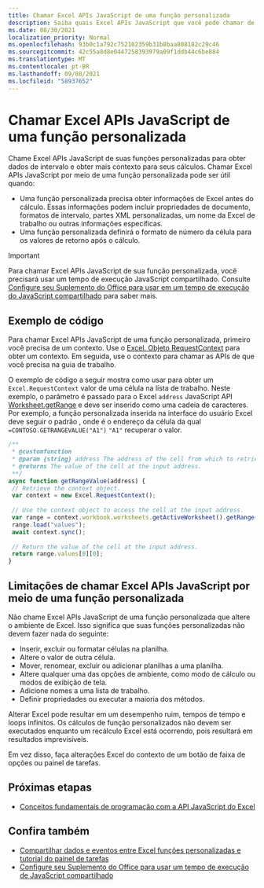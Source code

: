 ```yaml
---
title: Chamar Excel APIs JavaScript de uma função personalizada
description: Saiba quais Excel APIs JavaScript que você pode chamar de sua função personalizada.
ms.date: 08/30/2021
localization_priority: Normal
ms.openlocfilehash: 93b0c1a792c752102359b31b8baa808182c29c46
ms.sourcegitcommit: 42c55a8d8e0447258393979a09f1ddb44c6be884
ms.translationtype: MT
ms.contentlocale: pt-BR
ms.lasthandoff: 09/08/2021
ms.locfileid: "58937652"
---
```

# <a name="call-excel-javascript-apis-from-a-custom-function"></a>Chamar Excel APIs JavaScript de uma função personalizada

Chame Excel APIs JavaScript de suas funções personalizadas para obter dados de intervalo e obter mais contexto para seus cálculos. Chamar Excel APIs JavaScript por meio de uma função personalizada pode ser útil quando:

- Uma função personalizada precisa obter informações de Excel antes do cálculo. Essas informações podem incluir propriedades de documento, formatos de intervalo, partes XML personalizadas, um nome da Excel de trabalho ou outras informações específicas.
- Uma função personalizada definirá o formato de número da célula para os valores de retorno após o cálculo.

> [!IMPORTANT]
> Para chamar Excel APIs JavaScript de sua função personalizada, você precisará usar um tempo de execução JavaScript compartilhado. Consulte [Configure seu Suplemento do Office para usar em um tempo de execução do JavaScript compartilhado](../develop/configure-your-add-in-to-use-a-shared-runtime.md) para saber mais.

## <a name="code-sample"></a>Exemplo de código

Para chamar Excel APIs JavaScript de uma função personalizada, primeiro você precisa de um contexto. Use o [Excel. Objeto RequestContext](/javascript/api/excel/excel.requestcontext) para obter um contexto. Em seguida, use o contexto para chamar as APIs de que você precisa na guia de trabalho.

O exemplo de código a seguir mostra como usar para obter um `Excel.RequestContext` valor de uma célula na lista de trabalho. Neste exemplo, o parâmetro é passado para o Excel `address` JavaScript API [Worksheet.getRange](/javascript/api/excel/excel.worksheet#getRange_address_) e deve ser inserido como uma cadeia de caracteres. Por exemplo, a função personalizada inserida na interface do usuário Excel deve seguir o padrão , onde é o endereço da célula da qual `=CONTOSO.GETRANGEVALUE("A1")` `"A1"` recuperar o valor.

```JavaScript
/**
 * @customfunction
 * @param {string} address The address of the cell from which to retrieve the value.
 * @returns The value of the cell at the input address.
 **/
async function getRangeValue(address) {
 // Retrieve the context object. 
 var context = new Excel.RequestContext();
 
 // Use the context object to access the cell at the input address. 
 var range = context.workbook.worksheets.getActiveWorksheet().getRange(address);
 range.load("values");
 await context.sync();
 
 // Return the value of the cell at the input address.
 return range.values[0][0];
}
```

## <a name="limitations-of-calling-excel-javascript-apis-through-a-custom-function"></a>Limitações de chamar Excel APIs JavaScript por meio de uma função personalizada

Não chame Excel APIs JavaScript de uma função personalizada que altere o ambiente de Excel. Isso significa que suas funções personalizadas não devem fazer nada do seguinte:

- Inserir, excluir ou formatar células na planilha.
- Altere o valor de outra célula.
- Mover, renomear, excluir ou adicionar planilhas a uma planilha.
- Altere qualquer uma das opções de ambiente, como modo de cálculo ou modos de exibição de tela.
- Adicione nomes a uma lista de trabalho.
- Definir propriedades ou executar a maioria dos métodos.

Alterar Excel pode resultar em um desempenho ruim, tempos de tempo e loops infinitos. Os cálculos de função personalizados não devem ser executados enquanto um recálculo Excel está ocorrendo, pois resultará em resultados imprevisíveis.

Em vez disso, faça alterações Excel do contexto de um botão de faixa de opções ou painel de tarefas.

## <a name="next-steps"></a>Próximas etapas

- [Conceitos fundamentais de programação com a API JavaScript do Excel](../reference/overview/excel-add-ins-reference-overview.md)

## <a name="see-also"></a>Confira também

- [Compartilhar dados e eventos entre Excel funções personalizadas e tutorial do painel de tarefas](../tutorials/share-data-and-events-between-custom-functions-and-the-task-pane-tutorial.md)
- [Configure seu Suplemento do Office para usar um tempo de execução de JavaScript compartilhado](../develop/configure-your-add-in-to-use-a-shared-runtime.md)
